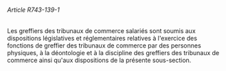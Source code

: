 ###### Article R743-139-1

Les greffiers des tribunaux de commerce salariés sont soumis aux dispositions législatives et réglementaires relatives à l'exercice des fonctions de greffier des tribunaux de commerce par des personnes physiques, à la déontologie et à la discipline des greffiers des tribunaux de commerce ainsi qu'aux dispositions de la présente sous-section.

